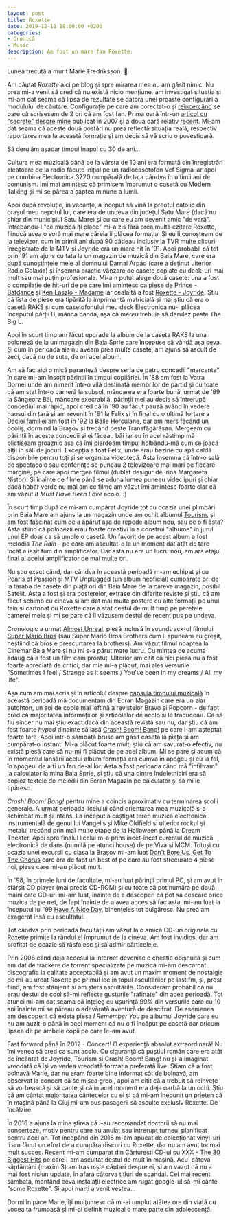 ```yaml
---
layout: post
title: Roxette
date: 2019-12-11 18:00:00 +0200
categories:
- Cronică
- Music
description: Am fost un mare fan Roxette.
---
```


Lunea trecută a murit Marie Fredriksson. 🙁

Am căutat *Roxette* aici pe blog și spre mirarea mea nu am găsit nimic. Nu prea mi-a venit să cred că nu există nicio mențiune, am investigat situația și mi-am dat seama că lipsa de rezultate se datora unei proaste configurări a modulului de căutare. Configurație pe care am corectat-o și [reîncercând](https://www.rusiczki.net/search/?q=roxette) se pare că scrisesem de 2 ori că am fost fan. Prima oară într-un [articol cu "secrete" despre mine](https://www.rusiczki.net/2007/01/26/5-things-you-didnt-know-about-me/) publicat în 2007 și a doua oară relativ [recent](https://www.rusiczki.net/2018/01/16/capsula-timpului-muzicala/). Mi-am dat seama că aceste două postări nu prea reflectă situația reală, respectiv raportarea mea la această formație și am decis să vă scriu o povestioară.

Să derulăm așadar timpul înapoi cu 30 de ani...

Cultura mea muzicală până pe la vârsta de 10 ani era formată din înregistrări aleatoare de la radio făcute inițial pe un radiocasetofon Vef Sigma iar apoi pe combina Electronica 3220 cumpărată de tata cândva în ultimii ani de comunism. Îmi mai amintesc că primisem împrumut o casetă cu Modern Talking și mi se părea a șaptea minune a lumii.

Apoi după revoluție, în vacanțe, a început să vină la preotul catolic din orașul meu nepotul lui, care era de undeva din județul Satu Mare (dacă nu chiar din municipiul Satu Mare) și cu care eu am devenit amic "de vară". Întrebându-l "ce muzică îți place" mi-a zis fără prea multă ezitare Roxette, fiindcă avea o soră mai mare căreia îi plăcea formația. Și eu îi cunoșteam de la televizor, cum în primii ani după 90 dădeau inclusiv la TVR multe clipuri înregistrate de la MTV și Joyride era un mare hit în '91. Apoi probabil că tot prin '91 am ajuns cu tata la un magazin de muzică din Baia Mare, care era după cunoștințele mele al domnului Darnai Árpád (care a deținut ulterior Radio Galaxia) și însemna practic vânzare de casete copiate cu deck-uri mai mult sau mai puțin profesionale. Mi-am putut alege două casete: una a fost o compilație de hit-uri de pe care îmi amintesc ca piese de [Prince - Batdance](https://www.youtube.com/watch?v=ulOLYnOthIw) și [Ken Laszlo - Madame](https://www.youtube.com/watch?v=P7LI-PZxLLo) iar cealaltă a fost [Roxette - Joyride](https://www.discogs.com/Roxette-Joyride/master/563). Știu că lista de piese era tipărită la imprimantă matricială și mai știu că era o casetă RAKS și cum casetofonului meu deck Electronica nu-i plăcea începutul părții B, mânca banda, așa că mereu trebuia să derulez peste The Big L.

Apoi în scurt timp am făcut upgrade la album de la caseta RAKS la una poloneză de la un magazin din Baia Sprie care începuse să vândă așa ceva. Și cum în perioada aia nu aveam prea multe casete, am ajuns să ascult de zeci, dacă nu de sute, de ori acel album.

Am să fac aici o mică paranteză despre seria de patru concedii "marcante" în care mi-am însoțit părinții în timpul copilăriei. În '88 am fost la Vatra Dornei unde am nimerit într-o vilă destinată membrilor de partid și cu toate că am stat într-o cameră la subsol, mâncarea era foarte bună, urmat de '89 la Sângeorz Băi, mâncare execrabilă, părinții mei au decis să întrerupă concediul mai rapid, apoi cred că în '90 au făcut pauză având în vedere haosul din țară și am revenit în '91 la Felix și în final cu o ultimă forțare a Daciei familiei am fost în '92 la Băile Herculane, dar am mers făcând un ocoliș, dormind la Brașov și trecând peste Transfăgărășan. Mergeam cu părinții în aceste concedii și ei făceau băi iar eu în acel răstimp mă plictiseam groaznic așa că îmi pierdeam timpul holbându-mă cum se joacă alții în săli de jocuri. Excepția a fost Felix, unde erau bazine cu apă caldă disponibile pentru toți și se organiza videotecă. Asta insemna că într-o sală de spectacole sau conferințe se puneau 2 televizoare mai mari pe fiecare margine, pe care apoi mergea filmul (dublat desigur de Irina Margareta Nistor). Și înainte de filme până se aduna lumea puneau videclipuri și chiar dacă habar verde nu mai am ce filme am văzut îmi amintesc foarte clar că am văzut *It Must Have Been Love* acolo. :)

În scurt timp după ce mi-am cumpărat Joyride tot cu ocazia unei plimbări prin Baia Mare am ajuns la un magazin unde am ochit albumul [Tourism](https://www.discogs.com/Roxette-Tourism/master/59420), și am fost fascinat cum de a apărut așa de repede album nou, sau ce o fi ăsta? Asta știind că polonezii erau foarte creativi în a construi "albume" în jurul unui EP doar ca să umple o casetă. Un favorit de pe acest album a fost melodia *The Rain* - pe care am ascultat-o la un moment dat atât de tare încât a ieșit fum din amplificator. Dar asta nu era un lucru nou, am ars etajul final al acelui amplificator de mai multe ori.

Nu știu exact când, dar cândva în această perioadă m-am echipat și cu Pearls of Passion și MTV Unplugged (un album neoficial) cumpărate ori de la taraba de casete din piață ori din Baia Mare de la careva magazin, posibil Satelit. Asta a fost și era posterelor, extrase din diferite reviste și știu că am făcut schimb cu cineva și am dat mai multe postere cu alte formații pe unul fain și cartonat cu Roxette care a stat destul de mult timp pe peretele camerei mele și mi se pare că îl văzusem destul de recent pus pe undeva.

Cronologic a urmat [Almost Unreal](https://www.discogs.com/Roxette-Almost-Unreal/master/675), piesă inclusă în soundtrack-ul filmului [Super Mario Bros](https://www.imdb.com/title/tt0108255/) (sau Super Mario Bros Brothers cum îi spuneam eu greșit, neștiind că bros e prescurtarea la brothers). Am văzut filmul noaptea la Cinemar Baia Mare și nu mi s-a părut mare lucru. Cu mintea de acuma adaug că a fost un film cam prostuț. Ulterior am citit că nici piesa nu a fost foarte apreciată de critici, dar mie mi-a plăcut, mai ales versurile "Sometimes I feel / Strange as it seems / You've been in my dreams / All my life".

Așa cum am mai scris și în articolul despre [capsula timpului muzicală](https://www.rusiczki.net/2018/01/17/capsula-timpului-muzicala/) în această perioadă mă documentam din Ecran Magazin care era un ziar autohton, un soi de copie mai ieftină a revistelor Bravo și Popcorn - de fapt cred că majoritatea informațiilor și articolelor de acolo și le traduceau. Ca să fiu sincer nu mai știu exact dacă din această revistă sau nu, dar știu că am fost foarte *hyped* dinainte să iasă [Crash! Boom! Bang!](https://www.discogs.com/Roxette-Crash-Boom-Bang/master/59428) pe care l-am așteptat foarte tare. Apoi într-o sâmbătă brusc am găsit caseta la piața și am cumpărat-o instant. Mi-a plăcut foarte mult, știu că am savurat-o efectiv, nu există piesă care să nu-mi fi plăcut de pe acel album. Mi se pare și acum că în momentul lansării acelui album formația era cumva în apogeu și eu la fel, în apogeul de a fi un fan de-al lor. Asta a fost perioada când mă "infiltram" la calculator la mina Baia Sprie, și știu că una dintre îndeletniciri era să copiez textele de melodii din Ecran Magazin pe calculator și să mi le tipăresc.

*Crash! Boom! Bang!* pentru mine a coincis aproximativ cu terminarea școlii generale. A urmat perioada licelului când orientarea mea muzicală s-a schimbat mult și intens. La început a câștigat teren muzica electronică instrumentală de genul lui Vangelis și Mike Oldfield și ulterior rockul și metalul trecând prin mai multe etape de la Halloween până la Dream Theater. Apoi spre finalul licelui m-a prins încet-încet curentul de muzică electronică de dans (numită pe atunci house) de pe Viva și MCM. Totuși cu ocazia unei excursii cu clasa la Brașov mi-am luat [Don't Bore Us, Get To The Chorus](https://www.discogs.com/Roxette-Dont-Bore-Us-Get-To-The-Chorus-Roxettes-Greatest-Hits/master/59445) care era de fapt un best of pe care au fost strecurate 4 piese noi, piese care mi-au plăcut mult.

În '98, în primele luni de facultate, mi-au luat părinții primul PC, și am avut în sfârșit CD player (mai precis CD-ROM) și cu toate că pot număra pe două mâini cate CD-uri mi-am luat, înainte de a descoperi că pot sa descarc orice muzica de pe net, de fapt înainte de a avea acces să fac asta, mi-am luat la începutul lui '99 [Have A Nice Day](https://www.discogs.com/Roxette-Have-A-Nice-Day/master/59477), binențeles tot bulgăresc. Nu prea am exagerat însă cu ascultatul.

Tot cândva prin perioada facultății am văzut la o amică CD-uri originale cu Roxette primite la rândul ei împrumut de la cineva. Am fost invidios, dar am profitat de ocazie să răsfoiesc și să admir cărticelele.

Prin 2006 când deja accesul la internet devenise o chestie obișnuită și cum am dat de trackere de torrent specializate pe muzică mi-am descarcat discografia la calitate acceptabilă și am avut un maxim moment de nostalgie de mi-au urcat Roxette pe primul loc în topul ascultărilor pe last.fm, și, prost fiind, am fost stânjenit și am șters ascultările. Consideram probabil că nu erau destul de cool să-mi reflecte gusturile "rafinate" din acea perioadă. Tot atunci mi-am dat seama că înțeleg cu ușurință 99% din versurile care cu 10 ani înainte mi se păreau o adevărată aventură de descifrat. De asemenea am descoperit că exista piesa *I Remember You* pe albumul Joyride care eu nu am auzit-o până în acel moment că nu o fi încăput pe casetă dar oricum lipsea de pe ambele copii pe care le-am avut.

Fast forward până în 2012 - Concert! O experiență absolut extraordinară! Nu îmi venea să cred ca sunt acolo. Cu siguranță că puștiul român care era atât de încântat de Joyride, Tourism și Crash! Boom! Bang! nu și-a imaginat vreodată că își va vedea vreodată formația preferată live. Știam că a fost bolnavă Marie, dar nu eram foarte bine informat cât de bolnavă, am observat la concert că se mișca greoi, apoi am citit că a trebuit să reinvețe să vorbească și să cante și că in acel moment era deja oarbă la un ochi. Știu că am cântat majoritatea cântecelor cu ei și că mi-am înebunit un prieten că în mașină până la Cluj mi-am pus pasagerii să asculte exclusiv Roxette. De încălzire.

În 2016 a ajuns la mine știrea că i-au recomandat doctorii să nu mai concerteze, motiv pentru care au anulat sau intrerupt turneul planificat pentru acel an. Tot începând din 2016 m-am apucat de colecționat vinyl-uri li am făcut un efort de a cumpăra discuri cu Roxette, dar nu am avut tocmai mult succes. Recent mi-am cumparat din Cărturești CD-ul cu [XXX - The 30 Biggest Hits](https://www.discogs.com/Roxette-XXX-The-30-Biggest-Hits/master/799366) pe care l-am ascultat destul de mult în mașină. Acu' câteva săptămâni (maxim 3) am tras niște căutari despre ei, și am vazut că nu a mai fost niciun update, în afara câtorva titluri de scandal. Cel mai recent sâmbata, montând ceva instalații electrice am rugat google-ul să-mi cânte "some Roxette". Și apoi marți a venit vestea...

Dormi în pace Marie, îți mulțumesc că mi-ai umplut atâtea ore din viață cu vocea ta frumoasă și mi-ai definit muzical o mare parte din adolescență.
